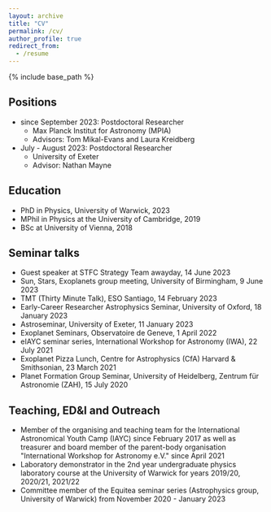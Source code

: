 ```yaml
---
layout: archive
title: "CV"
permalink: /cv/
author_profile: true
redirect_from:
  - /resume
---
```


{% include base_path %}

## Positions
* since September 2023: Postdoctoral Researcher
  * Max Planck Institut for Astronomy (MPIA)
  * Advisors: Tom Mikal-Evans and Laura Kreidberg
* July - August 2023: Postdoctoral Researcher
  * University of Exeter
  * Advisor: Nathan Mayne


## Education
* PhD in Physics, University of Warwick, 2023
* MPhil in Physics at the University of Cambridge, 2019
* BSc at University of Vienna, 2018

## Seminar talks
* Guest speaker at STFC Strategy Team awayday, 14 June 2023
* Sun, Stars, Exoplanets group meeting, University of Birmingham, 9 June 2023
* TMT (Thirty Minute Talk), ESO Santiago, 14 February 2023
* Early-Career Researcher Astrophysics Seminar, University of Oxford, 18 January 2023
* Astroseminar, University of Exeter, 11 January 2023
* Exoplanet Seminars, Observatoire de Geneve, 1 April 2022
* eIAYC seminar series, International Workshop for Astronomy (IWA), 22 July 2021
* Exoplanet Pizza Lunch, Centre for Astrophysics (CfA) Harvard & Smithsonian, 23 March 2021
* Planet Formation Group Seminar, University of Heidelberg, Zentrum für Astronomie (ZAH), 15 July 2020


## Teaching, ED&I and Outreach
* Member of the organising and teaching team for the International Astronomical Youth Camp (IAYC) since February 2017 as well as treasurer and board member of the parent-body organisation "International Workshop for Astronomy e.V." since April 2021
* Laboratory demonstrator in the 2nd year undergraduate physics laboratory course at the University of Warwick for years 2019/20, 2020/21, 2021/22
* Committee member of the Equitea seminar series (Astrophysics group, University of Warwick) from November 2020 - January 2023
  


